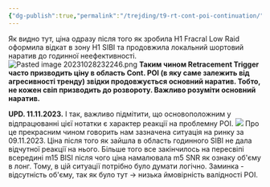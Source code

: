 ```yaml
---
{"dg-publish":true,"permalink":"/trejding/t9-rt-cont-poi-continuation/","tags":["trading/note"]}
---
```


Як видно тут, ціна одразу після того як зробила H1 Fracral Low Raid оформила відкат в зону H1 SIBI та продовжила локальний шортовий наратив до годинної неефективності.
![Pasted image 20231028232246.png](/img/user/%D0%97%D0%BE%D0%B1%D1%80%D0%B0%D0%B6%D0%B5%D0%BD%D0%BD%D1%8F/Pasted%20image%2020231028232246.png)
**Таким чином Retracement Trigger часто призводить ціну в область Cont. POI (в яку саме залежить від агресивності тренду) звідки продовжується основний наратив. Тобто, не кожен свіп призводить до розвороту. Важливо розуміти основний наратив.**

**UPD. 11.11.2023.** І так, важливо підмітити, що основоположним у відпрацюванні цієї нотатки є характер реакції на проблемну POI. 
![](https://www.tradingview.com/x/RHTqMmsM/)
Про це прекрасним чином говорить нам зазначена ситуація на ринку за 09.11.2023. Ціна після того як зайшла в область годинного SIBI не дала відчутної реакції на нього. Більше того все закінчилось на пересвіпі всередині m15 BISI після чого ціна намалювала m5 SNR як ознаку об'єму в лонг. Тому, в цій ситуації потрібно було думати логічно. Заминка - відсутність об'єму, так як було тут → низька ймовірність валідності POI.